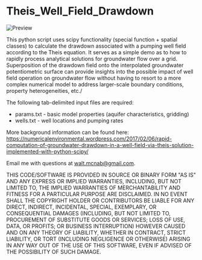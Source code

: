 # Theis_Well_Field_Drawdown

![Preview](https://numericalenvironmental.files.wordpress.com/2017/02/drawdown.jpg?w=816)

This python script uses scipy functionality (special function + spatial classes) to calculate the drawdown associated with a pumping well field according to the Theis equation. It serves as a simple demo as to how to rapidly process analytical solutions for groundwater flow over a grid. Superposition of the drawdown field onto the interpolated groundwater potentiometric surface can provide insights into the possible impact of well field operation on groundwater flow without having to resort to a more complex numerical model to address larger-scale boundary conditions, property heterogeneities, etc./


The following tab-delimited input files are required:

* params.txt - basic model properties (aquifer characteristics, gridding)
* wells.txt - well locations and pumping rates

More background information can be found here: https://numericalenvironmental.wordpress.com/2017/02/06/rapid-computation-of-groundwater-drawdown-in-a-well-field-via-theis-solution-implemented-with-python-scipy/

Email me with questions at walt.mcnab@gmail.com. 

THIS CODE/SOFTWARE IS PROVIDED IN SOURCE OR BINARY FORM "AS IS" AND ANY EXPRESS OR IMPLIED WARRANTIES, INCLUDING, BUT NOT LIMITED TO, THE IMPLIED WARRANTIES OF MERCHANTABILITY AND FITNESS FOR A PARTICULAR PURPOSE ARE DISCLAIMED. IN NO EVENT SHALL THE COPYRIGHT HOLDER OR CONTRIBUTORS BE LIABLE FOR ANY DIRECT, INDIRECT, INCIDENTAL, SPECIAL, EXEMPLARY, OR CONSEQUENTIAL DAMAGES (INCLUDING, BUT NOT LIMITED TO, PROCUREMENT OF SUBSTITUTE GOODS OR SERVICES; LOSS OF USE, DATA, OR PROFITS; OR BUSINESS INTERRUPTION) HOWEVER CAUSED AND ON ANY THEORY OF LIABILITY, WHETHER IN CONTRACT, STRICT LIABILITY, OR TORT (INCLUDING NEGLIGENCE OR OTHERWISE) ARISING IN ANY WAY OUT OF THE USE OF THIS SOFTWARE, EVEN IF ADVISED OF THE POSSIBILITY OF SUCH DAMAGE.
